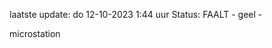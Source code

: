 laatste update: 
do 12-10-2023  1:44   uur 
Status: FAALT - geel - 
<div class="service Y">microstation</div>